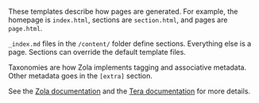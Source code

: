 These templates describe how pages are generated. For example, the homepage is `index.html`, sections are `section.html`, and pages are `page.html`.

`_index.md` files in the `/content/` folder define sections. Everything else is a page. Sections can override the default template files.

Taxonomies are how Zola implements tagging and associative metadata. Other metadata goes in the `[extra]` section.

See the [Zola documentation](https://www.getzola.org/documentation/) and the [Tera documentation](https://tera.netlify.app/docs/) for more details.
